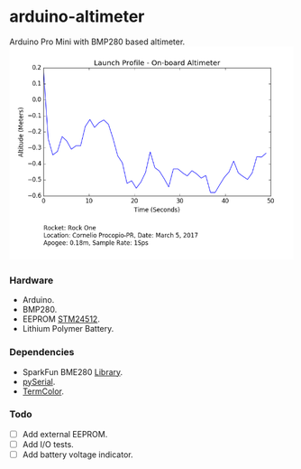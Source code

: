 # arduino-altimeter
Arduino Pro Mini with BMP280 based altimeter. 
![](https://raw.githubusercontent.com/EquipeRocket/arduino-altimeter/master/data/profile.png)
### Hardware
- Arduino.
- BMP280.
- EEPROM [STM24512](http://www.st.com/content/ccc/resource/technical/document/datasheet/e0/4c/87/45/e8/bd/4f/11/CD00251873.pdf/files/CD00251873.pdf/jcr:content/translations/en.CD00251873.pdf).
- Lithium Polymer Battery.

### Dependencies 
- SparkFun BME280 [Library](https://github.com/sparkfun/SparkFun_BME280_Breakout_Board).
- [pySerial](https://pythonhosted.org/pyserial/).
- [TermColor](https://pypi.python.org/pypi/termcolor).

### Todo 
- [ ] Add external EEPROM.
- [ ] Add I/O tests.
- [ ] Add battery voltage indicator.
